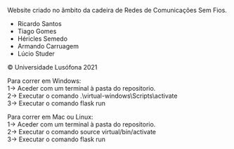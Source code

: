 Website criado no âmbito da cadeira de Redes de Comunicações Sem Fios.

- Ricardo Santos<br />
- Tiago Gomes<br />
- Héricles Semedo<br />
- Armando Carruagem<br />
- Lúcio Studer<br />

© Universidade Lusófona 2021<br />


Para correr em Windows:<br />
1-> Aceder com um terminal à pasta do repositorio.<br />
2-> Executar o comando .\virtual-windows\Scripts\activate<br />
3-> Executar o comando flask run<br />

Para correr em Mac ou Linux:<br />
1-> Aceder com um terminal à pasta do repositorio.<br />
2-> Executar o comando source virtual/bin/activate<br />
3-> Executar o comando flask run<br />
